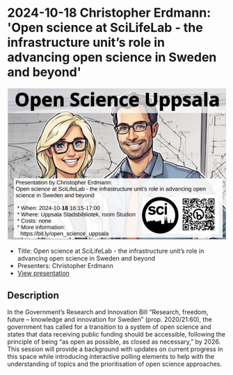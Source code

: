 # 2024-10-18 Christopher Erdmann: 'Open science at SciLifeLab - the infrastructure unit’s role in advancing open science in Sweden and beyond'

![](20241018_screens.jpg)

 * Title: Open science at SciLifeLab - the infrastructure unit’s role in advancing open science in Sweden and beyond
 * Presenters: Christopher Erdmann
 * [View presentation](presentation.pdf)

## Description
 
In the Government’s Research and Innovation Bill “Research, freedom, future – knowledge and innovation for Sweden” (prop. 2020/21:60), the government has called for a transition to a system of open science and states that data receiving public funding should be accessible, following the principle of being “as open as possible, as closed as necessary,” by 2026.
This session will provide a background with updates on current progress in this space while introducing interactive polling elements to help with the understanding of topics and the prioritisation of open science approaches.

